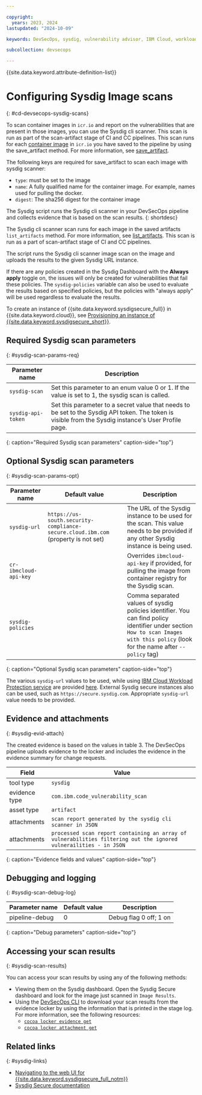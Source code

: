 ```yaml
---

copyright:
  years: 2023, 2024
lastupdated: "2024-10-09"

keywords: DevSecOps, sysdig, vulnerability advisor, IBM Cloud, workload protection

subcollection: devsecops

---
```


{{site.data.keyword.attribute-definition-list}}

# Configuring Sysdig Image scans
{: #cd-devsecops-sysdig-scans}

To scan container images in `icr.io` and report on the vulnerabilities that are present in those images, you can use the Sysdig cli scanner. This scan is run as part of the scan-artifact stage of CI and CC pipelines. This scan runs for each [container image](https://github.ibm.com/docs/devsecops?topic=devsecops-devsecops-pipelinectl#pipelinectl-container-images) in `icr.io` you have saved to the pipeline by using the save_artifact method. For more information, see [save_artifact](https://github.ibm.com/docs/devsecops?topic=devsecops-devsecops-pipelinectl#save_artifact).

The following keys are required for save_artifact to scan each image with sysdig scanner:

- `type`: must be set to the image
- `name`: A fully qualified name for the container image. For example, names used for pulling the docker.
- `digest`: The sha256 digest for the container image

The Sysdig script runs the Sysdig cli scanner in your DevSecOps pipeline and collects evidence that is based on the scan results.
{: shortdesc}

The Sysdig cli scanner scan runs for each image in the saved artifacts `list_artifacts` method. For more information, see [list_artifacts](/docs/devsecops?topic=devsecops-devsecops-pipelinectl#list_artifacts).
This scan is run as a part of scan-artifact stage of CI and CC pipelines.

The script runs the Sysdig cli scanner image scan on the image and uploads the results to the given Sysdig URL instance.

If there are any policies created in the Sysdig Dashboard with the **Always apply** toggle on, the issues will only be created for vulnerabilities that fail these policies. The `sysdig-policies` variable can also be used to evaluate the results based on specified policies, but the policies with "always apply" will be used regardless to evaluate the results.


To create an instance of {{site.data.keyword.sysdigsecure_full}} in {{site.data.keyword.cloud}}, see [Provisioning an instance of {{site.data.keyword.sysdigsecure_short}}](/docs/workload-protection?topic=workload-protection-provision).

## Required Sysdig scan parameters
{: #sysdig-scan-params-req}

| Parameter name | Description |
|-|-|
| `sysdig-scan` |  Set this parameter to an enum value 0 or 1. If the value is set to 1, the sysdig scan is called. |
| `sysdig-api-token` | Set this parameter to a secret value that needs to be set to the Sysdig API token. The token is visible from the Sysdig instance's User Profile page. |
{: caption="Required Sysdig scan parameters" caption-side="top"}

## Optional Sysdig scan parameters
{: #sysdig-scan-params-opt}

| Parameter name | Default value | Description |
|-|-|-|
| `sysdig-url` | `https://us-south.security-compliance-secure.cloud.ibm.com` (property is not set)| The URL of the Sysdig instance to be used for the scan. This value needs to be provided if any other Sysdig instance is being used. |
| `cr-ibmcloud-api-key` | | Overrides `ibmcloud-api-key` if provided, for pulling the image from container registry for the Sysdig scan.|
| `sysdig-policies` | | Comma separated values of sysdig policies identifier. You can find policy identifier under section `How to scan Images with this policy` (look for the name after `--policy` tag)|
{: caption="Optional Sysdig scan parameters" caption-side="top"}

The various `sysdig-url` values to be used, while using [IBM Cloud Workload Protection service](/docs/workload-protection?topic=workload-protection-getting-started) are provided [here](/docs/workload-protection?topic=workload-protection-endpoints).
External Sysdig secure instances also can be used, such as `https://secure.sysdig.com`. Appropriate `sysdig-url` value needs to be provided.



## Evidence and attachments
{: #sysdig-evid-attach}

The created evidence is based on the values in table 3. The DevSecOps pipeline uploads evidence to the locker and includes the evidence in the evidence summary for change requests.

| Field | Value |
| ----- | ----- |
| tool type     | `sysdig` |
| evidence type | `com.ibm.code_vulnerability_scan` |
| asset type    | `artifact` |
| attachments   | `scan report generated by the sysdig cli scanner in JSON` |
| attachments   | `processed scan report containing an array of vulnerabilities filtering out the ignored vulnerailities - in JSON` |
{: caption="Evidence fields and values" caption-side="top"}

## Debugging and logging
{: #sysdig-scan-debug-log}

| Parameter name | Default value | Description |
|-|-|-|
| pipeline-debug | 0 | Debug flag 0 off; 1 on |
{: caption="Debug parameters" caption-side="top"}

## Accessing your scan results
{: #sysdig-scan-results}

You can access your scan results by using any of the following methods:

- Viewing them on the Sysdig dashboard. Open the Sysdig Secure dashboard and look for the image just scanned in `Image Results`.
- Using the [DevSecOps CLI](/docs/devsecops?topic=devsecops-cd-devsecops-cli) to download your scan results from the evidence locker by using the information that is printed in the stage log. For more information, see the following resources:
   - [`cocoa locker evidence get`](/docs/devsecops?topic=devsecops-cd-devsecops-cli#locker-evidence-get)
   - [`cocoa locker attachment get`](/docs/devsecops?topic=devsecops-cd-devsecops-cli#locker-attachment-get)

## Related links
{: #sysdig-links}

   - [Navigating to the web UI for {{site.data.keyword.sysdigsecure_full_notm}}](/docs/workload-protection?topic=workload-protection-launch)
   - [Sysdig Secure documentation](/docs/workload-protection?topic=workload-protection-sysdig_doc)

